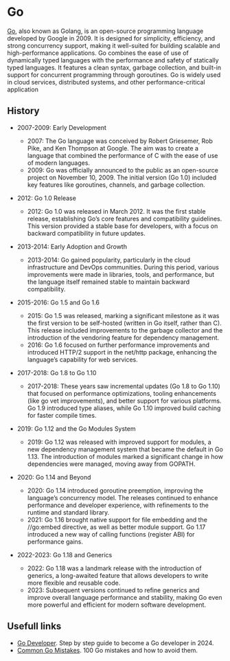 # Go

[Go](https://en.wikipedia.org/wiki/Go_(programming_language)), also known as Golang, is an open-source programming language developed by Google in 2009. It is designed for simplicity, efficiency, and strong concurrency support, making it well-suited for building scalable and high-performance applications. Go combines the ease of use of dynamically typed languages with the performance and safety of statically typed languages. It features a clean syntax, garbage collection, and built-in support for concurrent programming through goroutines. Go is widely used in cloud services, distributed systems, and other performance-critical application


## History


* 2007-2009: Early Development

  * 2007: The Go language was conceived by Robert Griesemer, Rob Pike, and Ken Thompson at Google. The aim was to create a language that combined the performance of C with the ease of use of modern languages.
  * 2009: Go was officially announced to the public as an open-source project on November 10, 2009. The initial version (Go 1.0) included key features like goroutines, channels, and garbage collection.

* 2012: Go 1.0 Release

  * 2012: Go 1.0 was released in March 2012. It was the first stable release, establishing Go’s core features and compatibility guidelines. This version provided a stable base for developers, with a focus on backward compatibility in future updates.

* 2013-2014: Early Adoption and Growth

  * 2013-2014: Go gained popularity, particularly in the cloud infrastructure and DevOps communities. During this period, various improvements were made in libraries, tools, and performance, but the language itself remained stable to maintain backward compatibility.

* 2015-2016: Go 1.5 and Go 1.6

  * 2015: Go 1.5 was released, marking a significant milestone as it was the first version to be self-hosted (written in Go itself, rather than C). This release included improvements to the garbage collector and the introduction of the vendoring feature for dependency management.
  * 2016: Go 1.6 focused on further performance improvements and introduced HTTP/2 support in the net/http package, enhancing the language’s capability for web services.

* 2017-2018: Go 1.8 to Go 1.10

  * 2017-2018: These years saw incremental updates (Go 1.8 to Go 1.10) that focused on performance optimizations, tooling enhancements (like go vet improvements), and better support for various platforms. Go 1.9 introduced type aliases, while Go 1.10 improved build caching for faster compile times.

* 2019: Go 1.12 and the Go Modules System

  * 2019: Go 1.12 was released with improved support for modules, a new dependency management system that became the default in Go 1.13. The introduction of modules marked a significant change in how dependencies were managed, moving away from GOPATH.

* 2020: Go 1.14 and Beyond

  * 2020: Go 1.14 introduced goroutine preemption, improving the language’s concurrency model. The releases continued to enhance performance and developer experience, with refinements to the runtime and standard library.
  * 2021: Go 1.16 brought native support for file embedding and the //go:embed directive, as well as better module support. Go 1.17 introduced a new way of calling functions (register ABI) for performance gains.

* 2022-2023: Go 1.18 and Generics

  * 2022: Go 1.18 was a landmark release with the introduction of generics, a long-awaited feature that allows developers to write more flexible and reusable code.
  * 2023: Subsequent versions continued to refine generics and improve overall language performance and stability, making Go even more powerful and efficient for modern software development.


## Usefull links

* [Go Developer](https://roadmap.sh/golang). Step by step guide to become a Go developer in 2024.
* [Common Go Mistakes](https://roadmap.sh/golang). 100 Go mistakes and how to avoid them.

